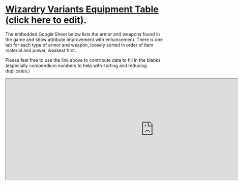 # [Wizardry Variants Equipment Table (click here to edit)](https://docs.google.com/spreadsheets/d/1j9gmngMUitaMAESlcCNeWJ5vAdMo_-yo8KkPxiMr1ZY/edit).

The embedded Google Sheet below lists the armor and weapons found in the game and show attribute improvement with enhancement. There is one tab for each type of armor and weapon, loosely sorted in order of item material and power, weakest first.  

Please feel free to use the link above to contribute data to fill in the blanks (especially compendium numbers to help with sorting and reducing duplicates.)

<iframe style="width: 58rem; height: 20rem;" src="https://docs.google.com/spreadsheets/d/e/2PACX-1vRdkxkQ7MR0kOOOlPgZ666s2oFoyI5Z34y6l1hxcwHXdktXuf9OrsfhQAsINwLvCBVEfylIygj5oCAE/pubhtml?gid=0&amp;widget=true&amp;headers=false"></iframe>
